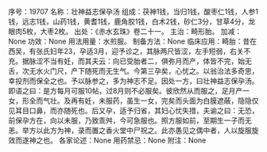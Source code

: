 序号：19707
名称：壮神益志保孕汤
组成：茯神1钱，当归1钱，酸枣仁1钱，人参1钱，远志1钱，山药1钱，黄耆1钱，鹿角胶1钱，白术2钱，砂仁3分，甘草4分，龙眼肉5枚，大枣2枚。
出处：《赤水玄珠》卷二十一。
主治：畸形胎。
加减：None
功效：None
用法用量：水煎服。
制备方法：None
临床应用：畸胎：昔在西吴，有张氏妇年23，孕适3月，迎予诊之，其脉两尺皆涩，左手短弱，右关不充。据脉涩不当有妊，而其夫云：向已受胎者二，俱弥月而产，体皆不完，始无舌，次无水火门尺，产下随死而无生气。今第三孕矣，心忧之。以翁治法多奇思，幸投剂而保全之也。予以脉参之，多为神志不足。因处一方，曰壮神益志保孕汤。即语之曰：是方每月可服10帖，过8月则不必服矣。彼欣然从而服之，足月产一女，形全而气壮。及再有妊，未服药，虽生一女，完矣而头面为白膜遮蔽，隐隐仅见耳目口鼻，而亦随死也。后又孕，适予归省，其妇心忧失措，夫谕之曰：无恐，前保孕方在，向以未服，乃致乖舛，今可急服也。照方服如前，至期生一子而无恙。举方以此方为神，录而置之香火堂中尸祝之。此亦愚见之偶中者，人以旋服旋效而遂神之也。
各家论述：None
用药禁忌：None
附注：None
